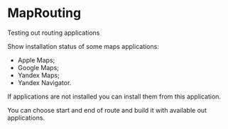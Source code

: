 MapRouting
==========

Testing out routing applications

Show installation status of some maps applications:

* Apple Maps;
* Google Maps;
* Yandex Maps;
* Yandex Navigator.

If applications are not installed you can install them from this application.

You can choose start and end of route and build it with available out applications.
